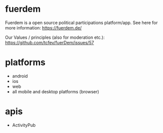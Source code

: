 # fuerdem
Fuerdem is a open source political participations platform/app.
See here for more information: https://fuerdem.de/

Our Values / principles (also for moderation etc.): https://github.com/tcfev/fuerDem/issues/57

# platforms
- android
- ios
- web
- all mobile and desktop platforms (browser)

# apis
- ActivityPub
